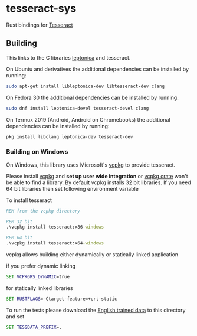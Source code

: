 # tesseract-sys

Rust bindings for [Tesseract](https://github.com/tesseract-ocr/tesseract)

## Building

This links to the C libraries [leptonica](https://github.com/danbloomberg/leptonica) and tesseract.

On Ubuntu and derivatives the additional dependencies can be installed by running:

```bash
sudo apt-get install libleptonica-dev libtesseract-dev clang
```

On Fedora 30 the additional dependencies can be installed by running:

```bash
sudo dnf install leptonica-devel tesseract-devel clang
```

On Termux 2019 (Android, Android on Chromebooks) the additional dependencies can be installed by running:

```bash
pkg install libclang leptonica-dev tesseract-dev
```

### Building on Windows

On Windows, this library uses Microsoft's [vcpkg](https://github.com/microsoft/vcpkg) to provide tesseract.

Please install [vcpkg](https://github.com/microsoft/vcpkg) and **set up user wide integration** or [vcpkg crate](https://crates.io/crates/vcpkg) won't be able to find a library.
By default vcpkg installs 32 bit libraries. If you need 64 bit libraries then set following environment variable

To install tesseract

```cmd
REM from the vcpkg directory

REM 32 bit
.\vcpkg install tesseract:x86-windows

REM 64 bit
.\vcpkg install tesseract:x64-windows
```

vcpkg allows building either dynamically or statically linked application

if you prefer dynamic linking

```cmd
SET VCPKGRS_DYNAMIC=true
```

for statically linked libraries

```cmd
SET RUSTFLAGS=-Ctarget-feature=+crt-static
```

To run the tests please download the [English trained data](https://github.com/tesseract-ocr/tessdata/blob/master/eng.traineddata) to this directory and set

```cmd
SET TESSDATA_PREFIX=.
```
